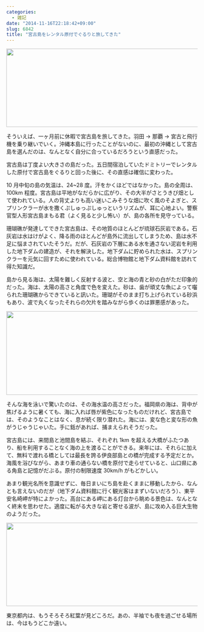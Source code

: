 ```yaml
---
categories:
  - 雑記
date: "2014-11-16T22:18:42+09:00"
slug: 6842
title: "宮古島をレンタル原付でぐるりと旅してきた"
---
```


<img alt="" src="/images/2014/11/6842_1.jpg" width="768" height="206">

そういえば、一ヶ月前に休暇で宮古島を旅してきた。羽田 → 那覇 → 宮古と飛行機を乗り継いでいく。沖縄本島に行ったことがないのに、最初の沖縄として宮古島を選んだのは、なんとなく自分に合っているだろうという直感だった。

宮古島は丁度よい大きさの島だった。五日間宿泊していたドミトリーでレンタルした原付で宮古島をぐるりと回った後に、その直感は確信に変わった。

10 月中旬の島の気温は、24~28 度。汗をかくほどではなかった。島の全周は、100km 程度。宮古島は平地がなだらかに広がり、その大半がさとうきび畑として使われている。人の背丈よりも高い迷いこみそうな畑に吹く風のそよぎと、スプリンクラーが水を撒くぷしゅっぷしゅっというリズムが、耳に心地よい。警察官型人形宮古島まもる君（よく見ると少し怖い）が、島の各所を見守っている。

珊瑚礁が発達してできた宮古島は、その地質のほとんどが琉球石灰岩である。石灰岩は水はけがよく、降る雨のほとんどが島外に流出してしまうため、島は水不足に悩まされていたそうだ。だが、石灰岩の下層にある水を通さない泥岩を利用した地下ダムの建造が、それを解決した。地下ダムに貯められた水は、スプリンクラーを元気に回すために使われている。総合博物館と地下ダム資料館を訪れて得た知識だ。

島から見る海は、太陽を難しく反射する波と、空と海の青と砂の白がただ印象的だった。海は、太陽の高さと角度で色を変えた。砂は、歯が頑丈な魚によって囓られた珊瑚礁からできていると訊いた。珊瑚がそのまま打ち上げられている砂浜もあり、波で丸くなったそれらの欠片を踏みながら歩くのは罪悪感があった。

<img alt="" src="/images/2014/11/6842_2.jpg" width="768" height="220">

そんな海を泳いで驚いたのは、その海水温の高さだった。福岡県の海は、背中が焦げるように暑くても、海に入れば唇が紫色になったものだけれど、宮古島では、そのようなことはなく、息が続く限り潜れた。海には、変な色と変な形の魚がうじゃうじゃいた。手に銛があれば、捕まえられそうだった。

宮古島には、来間島と池間島を結ぶ、それぞれ 1km を超える大橋がふたつあり、船を利用することなく海の上を渡ることができる。来年には、それらに加えて、無料で渡れる橋としては最長を誇る伊良部島との橋が完成する予定だとか。海風を浴びながら、あまり車の通らない橋を原付で走らせていると、山口県にある角島と記憶がだぶる。原付の制限速度 30km/h がもどかしい。

あまり観光名所を意識せずに、毎日まいにち島を赴くままに移動したから、なんとも言えないのだが（地下ダム資料館に行く観光客はまずいないだろう）、東平安名崎岬が特によかった。高台にある岬にある灯台から眺める景色は、なんとなく終末を思わせた。適度に転がる大きな岩と寄せる波が、島に攻め入る巨大生物のようだった。

<img alt="" src="/images/2014/11/6842_3.jpg" width="768" height="219">

東京都内は、もうそろそろ紅葉が見どころだ。あの、半袖でも夜を過ごせる場所は、今はもうどこか遠い。
